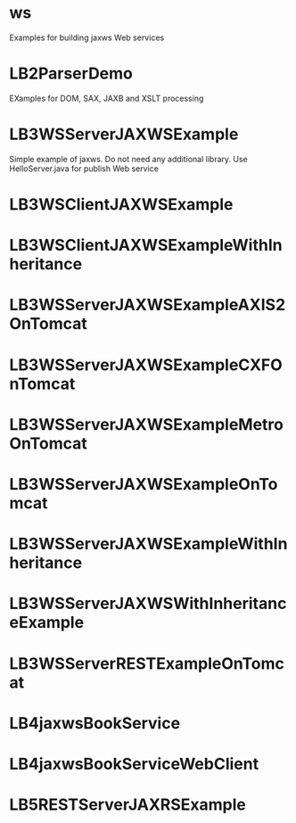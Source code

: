 # ws
Examples for building jaxws Web services
# LB2ParserDemo
EXamples for DOM, SAX, JAXB and XSLT processing
# LB3WSServerJAXWSExample
Simple example of jaxws.
Do not need any additional library.
Use HelloServer.java for publish Web service

# LB3WSClientJAXWSExample

# LB3WSClientJAXWSExampleWithInheritance
# LB3WSServerJAXWSExampleAXIS2OnTomcat
# LB3WSServerJAXWSExampleCXFOnTomcat
# LB3WSServerJAXWSExampleMetroOnTomcat
# LB3WSServerJAXWSExampleOnTomcat
# LB3WSServerJAXWSExampleWithInheritance
# LB3WSServerJAXWSWithInheritanceExample
# LB3WSServerRESTExampleOnTomcat
# LB4jaxwsBookService
# LB4jaxwsBookServiceWebClient
# LB5RESTServerJAXRSExample
